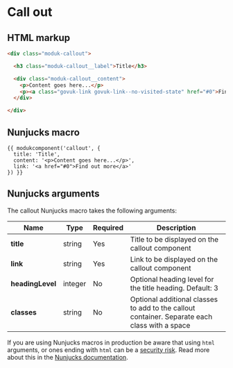 # Call out

## HTML markup

```html
<div class="moduk-callout">

  <h3 class="moduk-callout__label">Title</h3>

  <div class="moduk-callout__content">
    <p>Content goes here...</p>
    <p><a class="govuk-link govuk-link--no-visited-state" href="#0">Find out more</a></p>
  </div>

</div>
```

## Nunjucks macro

```
{{ modukcomponent('callout', {
  title: 'Title',
  content: '<p>Content goes here...</p>',
  link: '<a href="#0">Find out more</a>'
}) }}
```

## Nunjucks arguments

The callout Nunjucks macro takes the following arguments:

| Name             | Type    | Required | Description                                                                                   |
| ---------------- | ------- | -------- | --------------------------------------------------------------------------------------------- |
| **title**        | string  | Yes      | Title to be displayed on the callout component                                                |
| **link**         | string  | Yes      | Link to be displayed on the callout component                                                 |
| **headingLevel** | integer | No       | Optional heading level for the title heading. Default: 3                                      |
| **classes**      | string  | No       | Optional additional classes to add to the callout container. Separate each class with a space |

If you are using Nunjucks macros in production be aware that using `html` arguments, or ones ending with `html` can be a [security risk](https://developer.mozilla.org/en-US/docs/Glossary/Cross-site_scripting). Read more about this in the [Nunjucks documentation](https://mozilla.github.io/nunjucks/api.html#user-defined-templates-warning).

